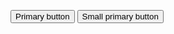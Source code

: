 <button class="btn btn-primary" type="button">Primary button</button>
<button class="btn btn-sm btn-primary" type="button">Small primary button</button>
